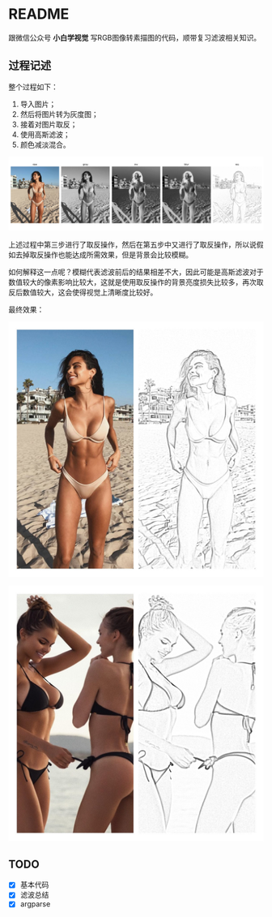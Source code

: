 # README

跟微信公众号 **小白学视觉** 写RGB图像转素描图的代码，顺带复习滤波相关知识。

## 过程记述

整个过程如下：

1. 导入图片；
2. 然后将图片转为灰度图；
3. 接着对图片取反；
4. 使用高斯滤波；
5. 颜色减淡混合。

![](docs/pic/all_process.png)

上述过程中第三步进行了取反操作，然后在第五步中又进行了取反操作，所以说假如去掉取反操作也能达成所需效果，但是背景会比较模糊。

如何解释这一点呢？模糊代表滤波前后的结果相差不大，因此可能是高斯滤波对于数值较大的像素影响比较大，这就是使用取反操作的背景亮度损失比较多，再次取反后数值较大，这会使得视觉上清晰度比较好。

最终效果：

![](docs/pic/concate.jpg)

![](docs/pic/concate2.jpg)


## TODO

- [x] 基本代码
- [x] 滤波总结
- [x] argparse